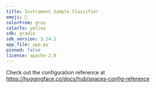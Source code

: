 ```yaml
---
title: Instrument Sample Classifier
emoji: 💩
colorFrom: gray
colorTo: yellow
sdk: gradio
sdk_version: 3.24.1
app_file: app.py
pinned: false
license: apache-2.0
---
```


Check out the configuration reference at https://huggingface.co/docs/hub/spaces-config-reference
